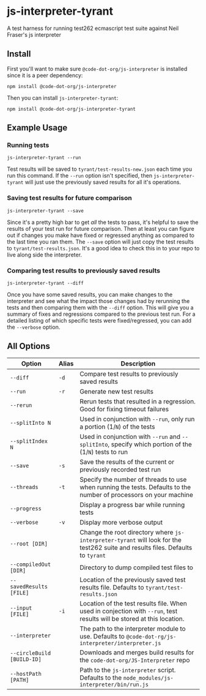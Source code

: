 # js-interpreter-tyrant
A test harness for running test262 ecmascript test suite against Neil Fraser's js interpreter

## Install

First you'll want to make sure `@code-dot-org/js-interpreter` is installed since
it is a peer dependency:

```
npm install @code-dot-org/js-interpreter
```

Then you can install `js-interpreter-tyrant`:

```
npm install @code-dot-org/js-interpreter-tyrant
```

## Example Usage

### Running tests

```
js-interpreter-tyrant --run
```

Test results will be saved to `tyrant/test-results-new.json` each time you run this command. If the `--run` option isn't specified, then `js-interpreter-tyrant` will just use the previously saved results for all it's operations.

### Saving test results for future comparison

```
js-interpreter-tyrant --save
```

Since it's a pretty high bar to get _all_ the tests to pass, it's helpful to save the results of your test run for future comparison. Then at least you can figure out if changes you make have fixed or regressed anything as compared to the last time you ran them. The `--save` option will just copy the test results to `tyrant/test-results.json`. It's a good idea to check this in to your repo to live along side the interpreter.

### Comparing test results to previously saved results

```
js-interpreter-tyrant --diff
```

Once you have some saved results, you can make changes to the interpreter and see what the impact those changes had by rerunning the tests and then comparing them with the `--diff` option. This will give you a summary of fixes and regressions compared to the previous test run. For a detailed listing of which specific tests were fixed/regressed, you can add the `--verbose` option.

## All Options

| Option | Alias | Description |
| ------ | ----- | ----------- |
| `--diff` | `-d` | Compare test results to previously saved results |
| `--run` | `-r` | Generate new test results |
| `--rerun` | | Rerun tests that resulted in a regression. Good for fixing timeout failures |
| `--splitInto N` | | Used in conjunction with `--run`, only run a portion (1/`N`) of the tests |
| `--splitIndex N` | | Used in conjunction with `--run` and `--splitInto`, specify which portion of the (1/`N`) tests to run |
| `--save` | `-s` | Save the results of the current or previously recorded test run |
| `--threads` | `-t` | Specify the number of threads to use when running the tests. Defaults to the number of processors on your machine |
| `--progress` | | Display a progress bar while running tests |
| `--verbose` | `-v` | Display more verbose output |
| `--root [DIR]` | | Change the root directory where `js-interpreter-tyrant` will look for the test262 suite and results files. Defaults to `tyrant` |
| `--compiledOut [DIR]` | | Directory to dump compiled test files to |
| `--savedResults [FILE]` | | Location of the previously saved test results file. Defaults to `tyrant/test-results.json` |
| `--input [FILE]` | `-i` | Location of the test results file. When used in conjection with `--run`, test results will be stored at this location. |
| `--interpreter` | | The path to the interpreter module to use. Defaults to `@code-dot-rg/js-interpreter/interpreter.js`
| `--circleBuild [BUILD-ID]` | | Downloads and merges build results for the `code-dot-org/JS-Interpreter` repo |
| `--hostPath [PATH]` | | Path to the `js-interpreter` script. Defaults to the `node_modules/js-interpreter/bin/run.js` |
